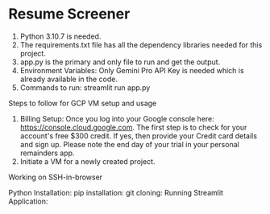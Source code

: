 # Resume Screener
1) Python 3.10.7 is needed.
2) The requirements.txt file has all the dependency libraries needed for this project.
3) app.py is the primary and only file to run and get the output.
4) Environment Variables: Only Gemini Pro API Key is needed which is already available in the code.
5) Commands to run: streamlit run app.py





Steps to follow for GCP VM setup and usage

1) Billing Setup: Once you log into your Google console here: https://console.cloud.google.com. The first step is to check for your account's free $300 credit. If yes, then provide your Credit card details and sign up. Please note the end day of your trial in your personal remainders app.
2) Initiate a VM for a newly created project.


Working on SSH-in-browser

Python Installation:
pip installation:
git cloning:
Running Streamlit Application:

 
